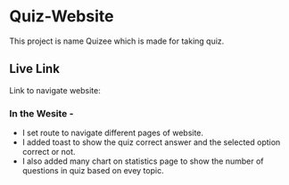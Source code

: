 # Quiz-Website

This project is name Quizee which is made for taking quiz.

## Live Link 

Link to navigate website: 

### In the Wesite -
* I set route to navigate different pages of website.
* I added toast to show the quiz correct answer and the selected option correct or not.
* I also added many chart on statistics page to show the number of questions in quiz based on evey topic.

